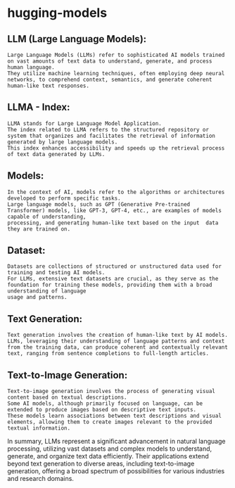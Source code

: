 # hugging-models


 ## LLM (Large Language Models):
    Large Language Models (LLMs) refer to sophisticated AI models trained on vast amounts of text data to understand, generate, and process human language. 
    They utilize machine learning techniques, often employing deep neural networks, to comprehend context, semantics, and generate coherent human-like text responses.


## LLMA - Index:
    LLMA stands for Large Language Model Application.
    The index related to LLMA refers to the structured repository or system that organizes and facilitates the retrieval of information generated by large language models. 
    This index enhances accessibility and speeds up the retrieval process of text data generated by LLMs.


## Models:
    In the context of AI, models refer to the algorithms or architectures developed to perform specific tasks.
    Large language models, such as GPT (Generative Pre-trained Transformer) models, like GPT-3, GPT-4, etc., are examples of models capable of understanding,         
    processing, and generating human-like text based on the input  data they are trained on.


## Dataset:
    Datasets are collections of structured or unstructured data used for training and testing AI models.
    For LLMs, extensive text datasets are crucial, as they serve as the foundation for training these models, providing them with a broad understanding of language 
    usage and patterns.


## Text Generation:
    Text generation involves the creation of human-like text by AI models. 
    LLMs, leveraging their understanding of language patterns and context from the training data, can produce coherent and contextually relevant text, ranging from sentence completions to full-length articles.


## Text-to-Image Generation:
    Text-to-image generation involves the process of generating visual content based on textual descriptions.
    Some AI models, although primarily focused on language, can be extended to produce images based on descriptive text inputs. 
    These models learn associations between text descriptions and visual elements, allowing them to create images relevant to the provided textual information.


In summary, LLMs represent a significant advancement in natural language processing, utilizing vast datasets and complex models to understand, generate, and organize text data efficiently. Their applications extend beyond text generation to diverse areas, including text-to-image generation, offering a broad spectrum of possibilities for various industries and research domains.






